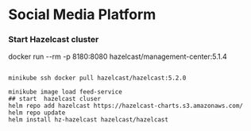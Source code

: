 # Social Media Platform

### Start Hazelcast cluster

docker run --rm -p 8180:8080 hazelcast/management-center:5.1.4

```shell

minikube ssh docker pull hazelcast/hazelcast:5.2.0

minikube image load feed-service
## start  hazelcast cluser
helm repo add hazelcast https://hazelcast-charts.s3.amazonaws.com/
helm repo update
helm install hz-hazelcast hazelcast/hazelcast
```